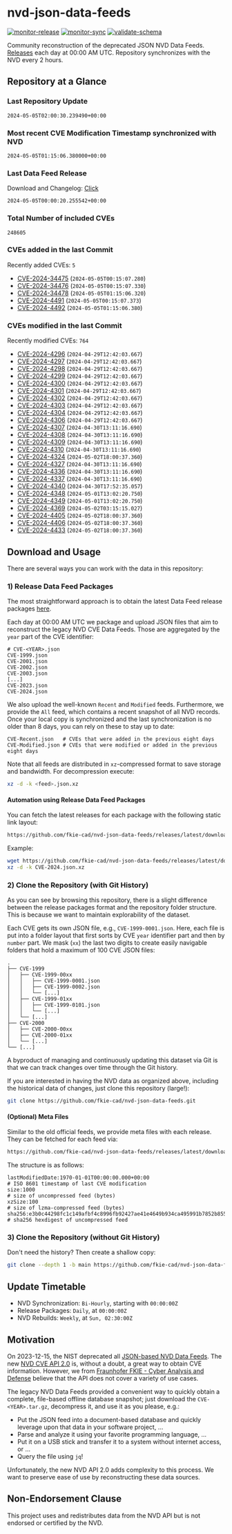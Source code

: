 # nvd-json-data-feeds

[![monitor-release](https://github.com/fkie-cad/nvd-json-data-feeds/actions/workflows/monitor_release.yml/badge.svg)](https://github.com/fkie-cad/nvd-json-data-feeds/actions/workflows/monitor_release.yml)
[![monitor-sync](https://github.com/fkie-cad/nvd-json-data-feeds/actions/workflows/monitor_sync.yml/badge.svg)](https://github.com/fkie-cad/nvd-json-data-feeds/actions/workflows/monitor_sync.yml)
[![validate-schema](https://github.com/fkie-cad/nvd-json-data-feeds/actions/workflows/validate_schema.yml/badge.svg)](https://github.com/fkie-cad/nvd-json-data-feeds/actions/workflows/validate_schema.yml)

Community reconstruction of the deprecated JSON NVD Data Feeds.
[Releases](https://github.com/fkie-cad/nvd-json-data-feeds/releases/latest) each day at 00:00 AM UTC.
Repository synchronizes with the NVD every 2 hours.

## Repository at a Glance

### Last Repository Update

```plain
2024-05-05T02:00:30.239490+00:00
```

### Most recent CVE Modification Timestamp synchronized with NVD

```plain
2024-05-05T01:15:06.380000+00:00
```

### Last Data Feed Release

Download and Changelog: [Click](https://github.com/fkie-cad/nvd-json-data-feeds/releases/latest)

```plain
2024-05-05T00:00:20.255542+00:00
```

### Total Number of included CVEs

```plain
248605
```

### CVEs added in the last Commit

Recently added CVEs: `5`

- [CVE-2024-34475](CVE-2024/CVE-2024-344xx/CVE-2024-34475.json) (`2024-05-05T00:15:07.280`)
- [CVE-2024-34476](CVE-2024/CVE-2024-344xx/CVE-2024-34476.json) (`2024-05-05T00:15:07.330`)
- [CVE-2024-34478](CVE-2024/CVE-2024-344xx/CVE-2024-34478.json) (`2024-05-05T01:15:06.320`)
- [CVE-2024-4491](CVE-2024/CVE-2024-44xx/CVE-2024-4491.json) (`2024-05-05T00:15:07.373`)
- [CVE-2024-4492](CVE-2024/CVE-2024-44xx/CVE-2024-4492.json) (`2024-05-05T01:15:06.380`)


### CVEs modified in the last Commit

Recently modified CVEs: `764`

- [CVE-2024-4296](CVE-2024/CVE-2024-42xx/CVE-2024-4296.json) (`2024-04-29T12:42:03.667`)
- [CVE-2024-4297](CVE-2024/CVE-2024-42xx/CVE-2024-4297.json) (`2024-04-29T12:42:03.667`)
- [CVE-2024-4298](CVE-2024/CVE-2024-42xx/CVE-2024-4298.json) (`2024-04-29T12:42:03.667`)
- [CVE-2024-4299](CVE-2024/CVE-2024-42xx/CVE-2024-4299.json) (`2024-04-29T12:42:03.667`)
- [CVE-2024-4300](CVE-2024/CVE-2024-43xx/CVE-2024-4300.json) (`2024-04-29T12:42:03.667`)
- [CVE-2024-4301](CVE-2024/CVE-2024-43xx/CVE-2024-4301.json) (`2024-04-29T12:42:03.667`)
- [CVE-2024-4302](CVE-2024/CVE-2024-43xx/CVE-2024-4302.json) (`2024-04-29T12:42:03.667`)
- [CVE-2024-4303](CVE-2024/CVE-2024-43xx/CVE-2024-4303.json) (`2024-04-29T12:42:03.667`)
- [CVE-2024-4304](CVE-2024/CVE-2024-43xx/CVE-2024-4304.json) (`2024-04-29T12:42:03.667`)
- [CVE-2024-4306](CVE-2024/CVE-2024-43xx/CVE-2024-4306.json) (`2024-04-29T12:42:03.667`)
- [CVE-2024-4307](CVE-2024/CVE-2024-43xx/CVE-2024-4307.json) (`2024-04-30T13:11:16.690`)
- [CVE-2024-4308](CVE-2024/CVE-2024-43xx/CVE-2024-4308.json) (`2024-04-30T13:11:16.690`)
- [CVE-2024-4309](CVE-2024/CVE-2024-43xx/CVE-2024-4309.json) (`2024-04-30T13:11:16.690`)
- [CVE-2024-4310](CVE-2024/CVE-2024-43xx/CVE-2024-4310.json) (`2024-04-30T13:11:16.690`)
- [CVE-2024-4324](CVE-2024/CVE-2024-43xx/CVE-2024-4324.json) (`2024-05-02T18:00:37.360`)
- [CVE-2024-4327](CVE-2024/CVE-2024-43xx/CVE-2024-4327.json) (`2024-04-30T13:11:16.690`)
- [CVE-2024-4336](CVE-2024/CVE-2024-43xx/CVE-2024-4336.json) (`2024-04-30T13:11:16.690`)
- [CVE-2024-4337](CVE-2024/CVE-2024-43xx/CVE-2024-4337.json) (`2024-04-30T13:11:16.690`)
- [CVE-2024-4340](CVE-2024/CVE-2024-43xx/CVE-2024-4340.json) (`2024-04-30T17:52:35.057`)
- [CVE-2024-4348](CVE-2024/CVE-2024-43xx/CVE-2024-4348.json) (`2024-05-01T13:02:20.750`)
- [CVE-2024-4349](CVE-2024/CVE-2024-43xx/CVE-2024-4349.json) (`2024-05-01T13:02:20.750`)
- [CVE-2024-4369](CVE-2024/CVE-2024-43xx/CVE-2024-4369.json) (`2024-05-02T03:15:15.027`)
- [CVE-2024-4405](CVE-2024/CVE-2024-44xx/CVE-2024-4405.json) (`2024-05-02T18:00:37.360`)
- [CVE-2024-4406](CVE-2024/CVE-2024-44xx/CVE-2024-4406.json) (`2024-05-02T18:00:37.360`)
- [CVE-2024-4433](CVE-2024/CVE-2024-44xx/CVE-2024-4433.json) (`2024-05-02T18:00:37.360`)


## Download and Usage

There are several ways you can work with the data in this repository:

### 1) Release Data Feed Packages

The most straightforward approach is to obtain the latest Data Feed release packages [here](https://github.com/fkie-cad/nvd-json-data-feeds/releases/latest).

Each day at 00:00 AM UTC we package and upload JSON files that aim to reconstruct the legacy NVD CVE Data Feeds.
Those are aggregated by the `year` part of the CVE identifier:

```
# CVE-<YEAR>.json
CVE-1999.json
CVE-2001.json
CVE-2002.json
CVE-2003.json
[...]
CVE-2023.json
CVE-2024.json
```

We also upload the well-known `Recent` and `Modified` feeds.
Furthermore, we provide the `All` feed, which contains a recent snapshot of all NVD records.
Once your local copy is synchronized and the last synchronization is no older than 8 days, you can rely on these to stay up to date:

```plain
CVE-Recent.json   # CVEs that were added in the previous eight days
CVE-Modified.json # CVEs that were modified or added in the previous eight days
```

Note that all feeds are distributed in `xz`-compressed format to save storage and bandwidth.
For decompression execute:

```sh
xz -d -k <feed>.json.xz
```

#### Automation using Release Data Feed Packages

You can fetch the latest releases for each package with the following static link layout:

```sh
https://github.com/fkie-cad/nvd-json-data-feeds/releases/latest/download/CVE-<YEAR>.json.xz
```

Example:

```sh
wget https://github.com/fkie-cad/nvd-json-data-feeds/releases/latest/download/CVE-2024.json.xz
xz -d -k CVE-2024.json.xz
```

### 2) Clone the Repository (with Git History)

As you can see by browsing this repository, there is a slight difference between the release packages format and the repository folder structure.
This is because we want to maintain explorability of the dataset.

Each CVE gets its own JSON file, e.g., `CVE-1999-0001.json`.
Here, each file is put into a folder layout that first sorts by CVE `year` identifier part and then by `number` part.
We mask (`xx`) the last two digits to create easily navigable folders that hold a maximum of 100 CVE JSON files:

```plain
.
├── CVE-1999
│   ├── CVE-1999-00xx
│   │   ├── CVE-1999-0001.json
│   │   ├── CVE-1999-0002.json
│   │   └── [...]
│   ├── CVE-1999-01xx
│   │   ├── CVE-1999-0101.json
│   │   └── [...]
│   └── [...]
├── CVE-2000
│   ├── CVE-2000-00xx
│   ├── CVE-2000-01xx
│   └── [...]
└── [...]
```

A byproduct of managing and continuously updating this dataset via Git is that we can track changes over time through the Git history.

If you are interested in having the NVD data as organized above, including the historical data of changes, just clone this repository (large!):

```sh
git clone https://github.com/fkie-cad/nvd-json-data-feeds.git
```

#### (Optional) Meta Files

Similar to the old official feeds, we provide meta files with each release. They can be fetched for each feed via:

```sh
https://github.com/fkie-cad/nvd-json-data-feeds/releases/latest/download/CVE-<YEAR>.meta
```

The structure is as follows:

```plain
lastModifiedDate:1970-01-01T00:00:00.000+00:00                          # ISO 8601 timestamp of last CVE modification
size:1000                                                               # size of uncompressed feed (bytes)
xzSize:100                                                              # size of lzma-compressed feed (bytes)
sha256:e3b0c44298fc1c149afbf4c8996fb92427ae41e4649b934ca495991b7852b855 # sha256 hexdigest of uncompressed feed
```

### 3) Clone the Repository (without Git History)

Don't need the history? Then create a shallow copy:

```sh
git clone --depth 1 -b main https://github.com/fkie-cad/nvd-json-data-feeds.git
```


## Update Timetable

* NVD Synchronization: `Bi-Hourly`, starting with `00:00:00Z`
* Release Packages: `Daily`, at `00:00:00Z`
* NVD Rebuilds: `Weekly`, at `Sun, 02:30:00Z`


## Motivation

On 2023-12-15, the NIST deprecated all [JSON-based NVD Data Feeds](https://nvd.nist.gov/vuln/data-feeds#divRetirementBanner-1).
The new [NVD CVE API 2.0](https://nvd.nist.gov/developers/vulnerabilities) is, without a doubt, a great way to obtain CVE information.
However, we from [Fraunhofer FKIE - Cyber Analysis and Defense](https://www.fkie.fraunhofer.de/en/departments/cad.html) believe that the API does not cover a variety of use cases.

The legacy NVD Data Feeds provided a convenient way to quickly obtain a complete, file-based offline database snapshot; just download the `CVE-<YEAR>.tar.gz`, decompress it, and use it as you please, e.g.:

- Put the JSON feed into a document-based database and quickly leverage upon that data in your software project, ...
- Parse and analyze it using your favorite programming language, ...
- Put it on a USB stick and transfer it to a system without internet access, or ...
- Query the file using `jq`!

Unfortunately, the new NVD API 2.0 adds complexity to this process.
We want to preserve ease of use by reconstructing these data sources.

## Non-Endorsement Clause

This project uses and redistributes data from the NVD API but is not endorsed or certified by the NVD.